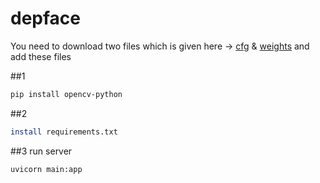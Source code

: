 # depface
You need to download two files which is given here -> [cfg](https://github.com/pjreddie/darknet/blob/master/cfg/yolov3.cfg) & [weights](https://pjreddie.com/media/files/yolov3.weights) and add these files

##1

```bash
pip install opencv-python
```

##2

```bash
install requirements.txt
```

##3 run server

```bash
uvicorn main:app
```
